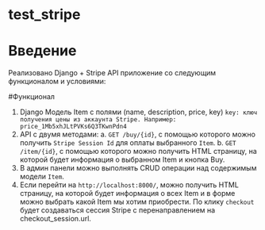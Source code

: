 # test_stripe
# Введение
Реализовано Django + Stripe API приложение со следующим функционалом и условиями:

#Функционал
1. Django Модель Item с полями (name, description, price, key) `key: ключ получения цены из аккаунта Stripe. Например: price_1Mb5xhJLtPVKs6Q3TKwnPdn4`
2. API с двумя методами:
a. `GET /buy/{id}`, c помощью которого можно получить `Stripe Session Id` для оплаты выбранного `Item`.
b. `GET /item/{id}`, c помощью которого можно получить HTML страницу, на которой будет информация о выбранном Item и кнопка Buy.
3. В админ панели можно выполнять CRUD операции над содержимым модели `Item`.
4. Если перейти на `http://localhost:8000/`, можно получить HTML страницу, на которой будет информация о всех Item и в форме можно выбрать какой Item мы хотим приобрести. По клику `checkout` будет создаваться сессия Stripe с перенаправлением на checkout_session.url.

